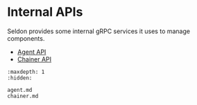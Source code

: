 # Internal APIs

Seldon provides some internal gRPC services it uses to manage components.

 * [Agent API](./agent.md)
 * [Chainer API](./chainer.md) 

```{toctree}
:maxdepth: 1
:hidden:

agent.md
chainer.md
```